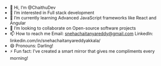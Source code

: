 - 👋 Hi, I’m @ChaithuDev
- 👀 I’m interested in Full stack development
- 🌱 I’m currently learning Advanced JavaScript frameworks like React and Angular
- 💞️ I’m looking to collaborate on Open-source software projects
- 📫 How to reach me  Email: snehachaitanyareddy@gmail.com
                       LinkedIn: linkedin.com/in/snehachaitanyareddyakkala/
- 😄 Pronouns: Darling!
- ⚡ Fun fact: I’ve created a smart mirror that gives me compliments every morning!

<!---
ChaithuDev/ChaithuDev is a ✨ special ✨ repository because its `README.md` (this file) appears on your GitHub profile.
You can click the Preview link to take a look at your changes.
--->
